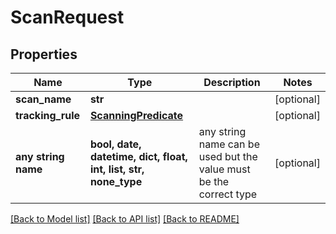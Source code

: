 # ScanRequest


## Properties
Name | Type | Description | Notes
------------ | ------------- | ------------- | -------------
**scan_name** | **str** |  | [optional] 
**tracking_rule** | [**ScanningPredicate**](ScanningPredicate.md) |  | [optional] 
**any string name** | **bool, date, datetime, dict, float, int, list, str, none_type** | any string name can be used but the value must be the correct type | [optional]

[[Back to Model list]](../README.md#documentation-for-models) [[Back to API list]](../README.md#documentation-for-api-endpoints) [[Back to README]](../README.md)


